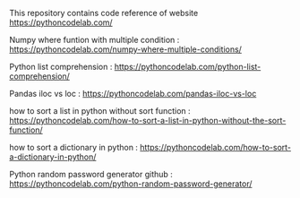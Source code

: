 This repository contains code reference of website https://pythoncodelab.com/

Numpy where funtion with multiple condition : https://pythoncodelab.com/numpy-where-multiple-conditions/

Python list comprehension : https://pythoncodelab.com/python-list-comprehension/

Pandas iloc vs loc : https://pythoncodelab.com/pandas-iloc-vs-loc

how to sort a list in python without sort function : https://pythoncodelab.com/how-to-sort-a-list-in-python-without-the-sort-function/

how to sort a dictionary in python : https://pythoncodelab.com/how-to-sort-a-dictionary-in-python/

Python random password generator github : https://pythoncodelab.com/python-random-password-generator/



